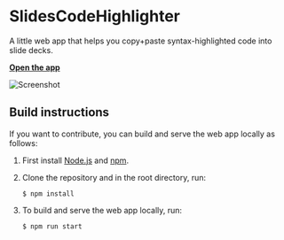 # SlidesCodeHighlighter
A little web app that helps you copy+paste syntax-highlighted code into slide decks.

**[Open the app](https://romannurik.github.io/SlidesCodeHighlighter/)**

![Screenshot](https://raw.githubusercontent.com/romannurik/SlidesCodeHighlighter/master/screenshot.png)


## Build instructions

If you want to contribute, you can build and serve the web app locally as follows:

  1. First install [Node.js](https://nodejs.org/) and [npm](https://www.npmjs.com/).

  2. Clone the repository and in the root directory, run:

     ```
     $ npm install
     ```

  4. To build and serve the web app locally, run:

     ```
     $ npm run start
     ```
